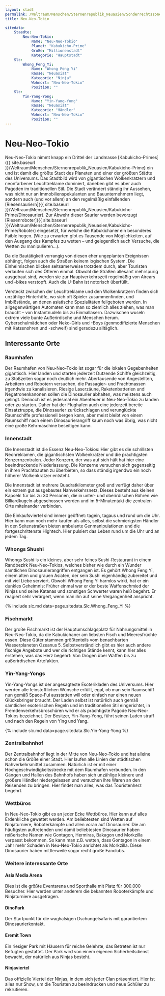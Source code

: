 ```yaml
---
layout: stadt
permalink: /Weltraum/Menschen/Sternenrepublik_Neuasien/Sonderrechtszone/Kabukicho-Prime/Neu-Neo-Tokio
title: Neu-Neo-Tokio

sitedata:
    Staedte:
        Neu-Neo-Tokio:
            Name: "Neu-Neo-Tokio"
            Planet: "Kabukicho-Prime"
            Größe: "Millionenstadt"
            Kategorie: "Hauptstadt"
    Slc:
        Whong_Feng_Yi:
            Name: "Whong Feng Yi"
            Rasse: "Neuasiat"
            Kategorie: "Ninja"
            Wohnort: "Neu-Neo-Tokio"
            Position: ""
    Slc:
        Yin-Yang-Yong:
            Name: "Yin-Yang-Yong"
            Rasse: "Neuasiat"
            Kategorie: "Händler"
            Wohnort: "Neu-Neo-Tokio"
            Position: ""
---
```


# Neu-Neo-Tokio

Neu-Neo-Tokio nimmt knapp ein Drittel der Landmasse [Kabukicho-Primes]({{ site.baseurl }}/Weltraum/Menschen/Sternenrepublik_Neuasien/Kabukicho-Prime) ein und ist damit die größte Stadt des Planeten und einer der größten Städte des Universums. Das Stadtbild wird von gigantischen Wolkenkratzern und neonfarbener Leuchtreklame dominiert, daneben gibt es aber auch Pagoden im traditionellen Stil. Die Stadt verändert ständig ihr Aussehen, was nicht nur an Immobilienspekulanten und Bauunternehmern liegt, sondern auch (und vor allem) an den regelmäßig einfallenden [Riesensauriern]({{ site.baseurl }}/Weltraum/Menschen/Sternenrepublik_Neuasien/Kabukicho-Prime/Dinosaurier). Zur Abwehr dieser Saurier werden bevorzugt [Riesenroboter]({{ site.baseurl }}/Weltraum/Menschen/Sternenrepublik_Neuasien/Kabukicho-Prime/Roboter) eingesetzt, für welche die Kabukichaner ein besonderes Faible hegen. (Wie zu erwarten gibt es Tausende von Möglichkeiten, auf den Ausgang des Kampfes zu wetten &ndash; und gelegentlich auch Versuche, die Wetten zu manipulieren&hellip;).

Da die Bautätigkeit vorrangig von diesen eher ungeplanten Ereignissen abhängt, folgen auch die Straßen keinem logischen System. Die Einheimischen blicken seltsamerweise trotzdem durch, aber Touristen verlaufen sich des Öfteren einmal. Obwohl die Straßen allesamt mehrspurig ausgebaut sind, werden sie zur Hauptverkehrszeit regelmäßig von Aircars und -bikes verstopft. Auch die U-Bahn ist notorisch überfüllt.

Versteckt zwischen der Leuchtreklame und den Wolkenkratzern finden sich unzählige Hinterhöfe, wo sich oft Spieler zusammenfinden, und Imbißstände, an denen asiatische Spezialitäten feilgeboten werden. In allgegenwärtigen Automaten kann man so ziemlich alles ziehen, was man braucht &ndash; von Instantnudeln bis zu Einmallasern. Dazwischen wuseln extrem viele bunte Außerirdische und Menschen herum. Cyberschulmädchen oder Neko-Girls und -Boys (genmodifizierte Menschen mit Katzenohren und -schweif) sind geradezu alltäglich.

## Interessante Orte

### Raumhafen

Der Raumhafen von Neu-Neo-Tokio ist sogar für die lokalen Gegebenheiten gigantisch. Hier landen und starten jederzeit Dutzende Schiffe gleichzeitig, zu Stoßzeiten sogar noch deutlich mehr. Abertausende von Angestellten, Arbeitern und Robotern versuchen, die Passagier- und Frachtmassen irgendwie zu kanalisieren. Riesige Laserzäune, Raketenbatterien und Negatronenkanonen sollen die Dinosaurier abhalten, was meistens auch gelingt. Dennoch ist es jedesmal ein Abenteuer in Neu-Neo-Tokio zu landen oder zu starten. Daher hat der Flughafen auch eine jederzeit bereite Einsatztruppe, die Dinosaurier zurückschlagen und verunglückte Raumschiffe professionell bergen kann, aber meist bleibt von einem Raumschiff nach einem Dinosaurierangriff kaum noch was übrig, was nicht eine große Kehrmaschine beseitigen kann.

### Innenstadt

Die Innenstadt ist die Essenz Neu-Neo-Tokios: Hier gibt es die schrillsten Neonreklamen, die gigantischsten Wolkenkratzer und die prächtigsten Konzernzentralen. Jeder Konzern, der was auf sich hält hat hier eine beeindruckende Niederlassung. Die Konzerne versuchen sich gegenseitig in ihren Prachtbauten zu überbieten, so dass ständig irgendwo ein noch höherer Wolkenkratzer entsteht.

Die Innenstadt ist mehrere Quadratkilometer groß und verfügt daher über ein extrem gut ausgebautes Nahverkehrsnetz, Dieses besteht aus kleinen Kapseln für bis zu 30 Personen, die in unter- und oberirdischen Röhren wie Billiardkugeln abgeschossen werden und im 5-Minutentakt die zentralen Orte miteinander verbinden.

Die Einkaufsviertel sind immer geöffnet: tagein, tagaus und rund um die Uhr. Hier kann man noch mehr kaufen als alles, selbst die schmierigsten Händler in den Seitenstraßen bieten ambulante Genmanipulationen und die fortgeschrittenste Hightech. Hier pulsiert das Leben rund um die Uhr und an jedem Tag.

### Whongs Shushi

Whongs Sushi is ein kleines, aber sehr feines Sushi-Restaurant in einem Randbezirk Neu-Neo-Tokios, welches bisher wie durch ein Wunder sämtlichen Dinosaurierangriffen entgangen ist. Es gehört Whong Feng Yi, einem alten und grauen Asiaten, der sein Sushi eigenhändig zubereitet und mit viel Liebe serviert. Obwohl Whong Feng Yi harmlos wirkt, hat er ein dunkles Geheimnis: Früher einmal war er der beste Waffenschmied der Ninjas und seine Katanas und sonstigen Schwerter waren heiß begehrt. Er reagiert sehr verärgert, wenn man ihn auf seine Vergangenheit anspricht.

{% include slc.md data=page.sitedata.Slc.Whong_Feng_Yi %}

### Fischmarkt

Der große Fischmarkt ist der Hauptumschlagsplatz für Nahrungsmittel in Neu-Neo-Tokio, da die Kabukichaner am liebsten Fisch und Meeresfrüchte essen. Diese Güter stammen größtenteils vom benachbarten Wasserplaneten Ozeanus 5. Selbstverständlich gibt es hier auch andere fischige Angebote und wer die richtigen Stände kennt, kann hier alles erstehen, was das Herz begehrt: Von Drogen über Waffen bis zu außerirdischen Artefakten.

### Yin-Yang-Yongs

Yin-Yang-Yongs ist der angesagteste Esoterikladen des Universums. Hier werden alle feinstofflichen Wünsche erfüllt, egal, ob man sein Raumschiff nun gemäß Space-Fui ausstatten will oder einfach nur einen neuen Glücksbringer braucht. Der Laden selbst ist natürlich auch gemäß sämtlicher esoterischen Regeln und im traditionellen Stil eingerichtet, in Fremdenverkehrsbroschüren wird er als prächtigste Pagode Neu-Neo-Tokios bezeichnet. Der Besitzer, Yin-Yang-Yong, führt seinen Laden straff und nach den Regeln von Ying und Yang.

{% include slc.md data=page.sitedata.Slc.Yin-Yang-Yong %}

### Zentralbahnhof

Der Zentralbahnhof liegt in der Mitte von Neu-Neo-Tokio und hat alleine schon die Größe einer Stadt. Hier laufen alle Linien der städtischen Nahverkehrsmittel zusammen. Natürlich ist er mit einer Hochgeschwindigkeitsstrecke mit dem Raumhafen verbunden. In den Gängen und Hallen des Bahnhofs haben sich unzählige kleinere und größere Händler niedergelassen und versuchen ihre Waren an den Reisenden zu bringen. Hier findet man alles, was das Touristenherz begehrt.

### Wettbüros

In Neu-Neo-Tokio gibt es an jeder Ecke Wettbüros. Hier kann auf alles Erdenkliche gewettet werden. Am beliebtesten sind Wetten auf Ninjaturniere, Roboterkämpfe und allen voran auf Dinosaurier. Die am häufigsten auftretenden und damit beliebtesten Dinosaurier haben reißerische Namen wie Gontagon, Hermiras, Bakagon und Morkzilla verpasst bekommen. So kann man z.B. wetten, dass Gontagon in einem Jahr mehr Schaden in Neu-Neo-Tokio anrichtet als Morkzilla. Diese Dinosaurier haben mittlerweile sogar recht große Fanclubs.

### Weitere interessante Orte

#### Asia Media Arena

Dies ist die größte Eventarena und Sporthalle mit Platz für 300.000 Besucher. Hier werden unter anderem die bekannten Roboterkämpfe und Ninjaturniere ausgetragen.

#### DinoPark

Der Startpunkt für die waghalsigen Dschungelsafaris mit garantiertem Dinosaurierkontakt.

#### Eremit Town

Ein riesiger Park mit Häusern für reiche Gelehrte, das Betreten ist nur Befugten gestattet. Der Park wird von einem eigenen Sicherheitsdienst bewacht, der natürlich aus Ninjas besteht.

#### Ninjaviertel

Das offizielle Viertel der Ninjas, in dem sich jeder Clan präsentiert. Hier ist alles nur Show, um die Touristen zu beeindrucken und neue Schüler zu rekrutieren.
